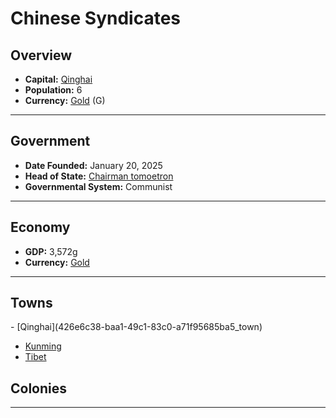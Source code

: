 <!--UNDEDITED FILE, remove this entire line if this file has been edited!-->
# <!--NAME-->Chinese Syndicates <!--NAME-->

## Overview

- **Capital:** <!--CAPITAL_LINK-->[Qinghai](426e6c38-baa1-49c1-83c0-a71f95685ba5_town)<!--CAPITAL_LINK-->
- **Population:** <!--POPULATION-->6<!--POPULATION-->
- **Currency:** <!--CURRENCY_LINK-->[Gold](Gold_currency)<!--CURRENCY_LINK--> (<!--CURRENCY_ABV-->G<!--CURRENCY_ABV-->)

---

## Government

- **Date Founded:** <!--FOUNDED-->January 20, 2025<!--FOUNDED-->
- **Head of State:** <!--LEADER_TITLE_LINK-->[Chairman tomoetron](tomoetron_user)<!--LEADER_TITLE_LINK-->
- **Governmental System:** <!--GOVERNMENT-->Communist<!--GOVERNMENT-->

---

## Economy

- **GDP:** <!--GDP-->3,572g<!--GDP-->
- **Currency:** <!--CURRENCY_LINK-->[Gold](Gold_currency)<!--CURRENCY_LINK-->

---

## Towns

<!--TOWNS-->- [Qinghai](426e6c38-baa1-49c1-83c0-a71f95685ba5_town)
- [Kunming](c8f31fb8-5646-418c-85ad-a02ac01d8f88_town)
- [Tibet](b0d48886-48de-472d-a6d8-8a8574f1e998_town)<!--TOWNS-->

## Colonies

<!--COLONIES--><!--COLONIES-->

---